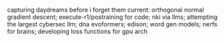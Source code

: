 capturing daydreams before i forget them
current: orthogonal normal gradient descent; execute-r1/postraining for code; nki via llms; attempting the largest cybersec llm; dna evoformers; edison; word gen models; nerfs for brains; developing loss functions for gpu arch 
